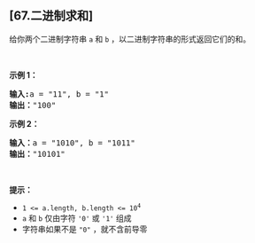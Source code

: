 ## [67.二进制求和]
<p>给你两个二进制字符串 <code>a</code> 和 <code>b</code> ，以二进制字符串的形式返回它们的和。</p>

<p>&nbsp;</p>

<p><strong>示例&nbsp;1：</strong></p>

<pre>
<strong>输入:</strong>a = "11", b = "1"
<strong>输出：</strong>"100"</pre>

<p><strong>示例&nbsp;2：</strong></p>

<pre>
<strong>输入：</strong>a = "1010", b = "1011"
<strong>输出：</strong>"10101"</pre>

<p>&nbsp;</p>

<p><strong>提示：</strong></p>

<ul>
	<li><code>1 &lt;= a.length, b.length &lt;= 10<sup>4</sup></code></li>
	<li><code>a</code> 和 <code>b</code> 仅由字符 <code>'0'</code> 或 <code>'1'</code> 组成</li>
	<li>字符串如果不是 <code>"0"</code> ，就不含前导零</li>
</ul>
